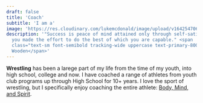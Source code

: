 ```yaml
---
draft: false
title: 'Coach'
subtitle: 'I am a'
image: 'https://res.cloudinary.com/lukemcdonald/image/upload/v1642547067/lukemcdonald-com/luke-coach_ywf7p8.jpg'
description: '"Success is peace of mind attained only through self-satisfaction in knowing
  you made the effort to do the best of which you are capable." <span
  class="text-sm font-semibold tracking-wide uppercase text-primary-800">John
  Wooden</span>'
---
```


<strong>Wrestling</strong> has been a larege part of my life from the time of my
youth, into high school, college and now. I have coached a range of athletes
from youth club programs up through High School for 10+ years. I love the sport
of wrestling, but I specifically enjoy coaching the entire athlete:
[Body, Mind, and Spirit](https://3dinstitute.com/).
